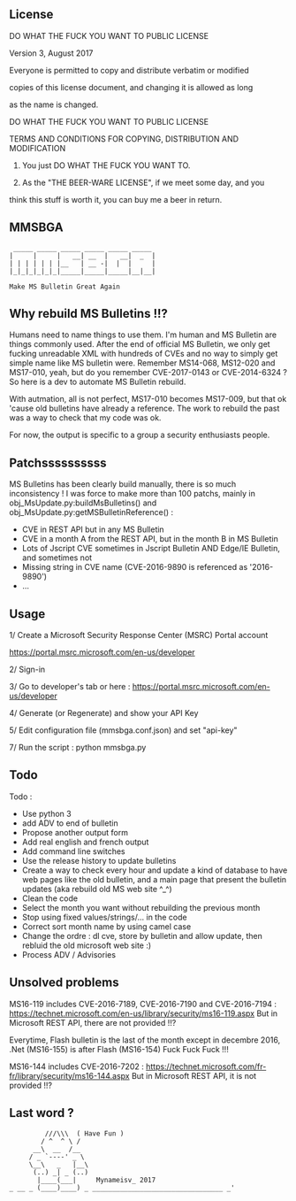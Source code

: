 License
-------

DO WHAT THE FUCK YOU WANT TO PUBLIC LICENSE 

Version 3, August 2017
                    
Everyone is permitted to copy and distribute verbatim or modified 

copies of this license document, and changing it is allowed as long 

as the name is changed. 

DO WHAT THE FUCK YOU WANT TO PUBLIC LICENSE 
           
TERMS AND CONDITIONS FOR COPYING, DISTRIBUTION AND MODIFICATION 

1. You just DO WHAT THE FUCK YOU WANT TO.

2. As the "THE BEER-WARE LICENSE", if we meet some day, and you

 think this stuff is worth it, you can buy me a beer in return.


MMSBGA
------
```
 _____ _____ _____ _____ _____ _____ 
|     |     |   __| __  |   __|  _  |
| | | | | | |__   | __ -|  |  |     |
|_|_|_|_|_|_|_____|_____|_____|__|__|
                          
Make MS Bulletin Great Again
```

Why rebuild MS Bulletins !!?
-----------
Humans need to name things to use them. I'm human and MS Bulletin are things commonly used.
After the end of official MS Bulletin, we only get fucking unreadable XML with hundreds of CVEs and no way to simply get simple name like MS bulletin were.
Remember MS14-068, MS12-020 and MS17-010, yeah, but do you remember CVE-2017-0143 or CVE-2014-6324 ?
So here is a dev to automate MS Bulletin rebuild.

With autmation, all is not perfect, MS17-010 becomes MS17-009, but that ok 'cause old bulletins have already a reference. The work to rebuild the past was a way to check that my code was ok.

For now, the output is specific to a group a security enthusiasts people.


Patchssssssssss
-----------------
MS Bulletins has been clearly build manually, there is so much inconsistency !
I was force to make more than 100 patchs, mainly in obj_MsUpdate.py:buildMsBulletins() and obj_MsUpdate.py:getMSBulletinReference() :
 * CVE in REST API but in any MS Bulletin
 * CVE in a month A from the REST API, but in the month B in MS Bulletin
 * Lots of Jscript CVE sometimes in Jscript Bulletin AND Edge/IE Bulletin, and sometimes not
 * Missing string in CVE name (CVE-2016-9890 is referenced as '2016-9890')
 * ...


Usage
-----------------
1/ Create a Microsoft Security Response Center (MSRC) Portal account 

https://portal.msrc.microsoft.com/en-us/developer

2/ Sign-in

3/ Go to developer's tab or here : https://portal.msrc.microsoft.com/en-us/developer

4/ Generate (or Regenerate) and show your API Key

5/ Edit configuration file (mmsbga.conf.json) and set "api-key"

7/ Run the script : python mmsbga.py



Todo
-----------------
Todo : 
 * Use python 3
 * add ADV to end of bulletin
 * Propose another output form
 * Add real english and french output
 * Add command line switches
 * Use the release history to update bulletins
 * Create a way to check every hour and update a kind of database to have web pages like the old bulletin, and a main page that present the bulletin updates (aka rebuild old MS web site ^_^)
 * Clean the code
 * Select the month you want without rebuilding the previous month
 * Stop using fixed values/strings/... in the code
 * Correct sort month name by using camel case
 * Change the ordre : dl cve, store by bulletin and allow update, then rebluid the old microsoft web site :)
 * Process ADV / Advisories



Unsolved problems
-----------------
MS16-119 includes CVE-2016-7189, CVE-2016-7190 and CVE-2016-7194 : https://technet.microsoft.com/en-us/library/security/ms16-119.aspx
But in Microsoft REST API, there are not provided !!?

Everytime, Flash bulletin is the last of the month except in decembre 2016, .Net (MS16-155) is after Flash (MS16-154)
Fuck Fuck Fuck !!!

MS16-144 includes CVE-2016-7202 : https://technet.microsoft.com/fr-fr/library/security/ms16-144.aspx
But in Microsoft REST API, it is not provided !!?



Last word ?
-----------

````
         ///\\\  ( Have Fun )
        / ^  ^ \ /
      __\  __  /__
     / _ `----' _ \
     \__\   _   |__\
      (..) _| _ (..)
       |____(___|     Mynameisv_ 2017
_ __ _ (____)____) _ _________________________________ _'
````